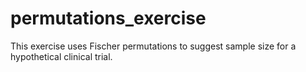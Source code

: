 # permutations_exercise
This exercise uses Fischer permutations to suggest sample size for a hypothetical clinical trial.
